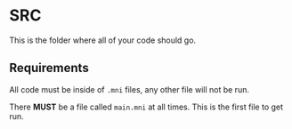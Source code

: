 # SRC
This is the folder where all of your code should go.

## Requirements
All code must be inside of `.mni` files, any other file will not be run.

There **MUST** be a file called `main.mni` at all times. This is the first file to get run.